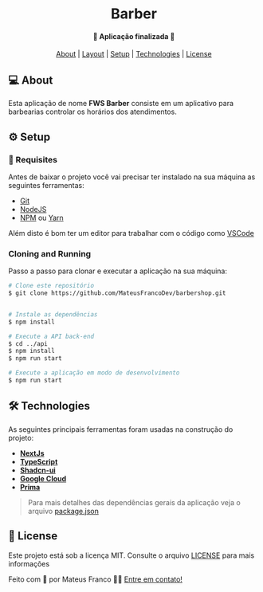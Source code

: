 ﻿<h1 align="center">
Barber
</h1>

<h4 align="center"> 
  🚀 Aplicação finalizada 🚀
</h4>

<p align="center">
 <a href="#-about">About</a> | 
 <a href="#-layout">Layout</a> | 
 <a href="#-setup">Setup</a> | 
 <a href="#-technologies">Technologies</a> | 
 <a href="#-license">License</a>
</p>

## 💻 About

Esta aplicação de nome **FWS Barber** consiste em um aplicativo para barbearias controlar os horários dos atendimentos.

## ⚙ Setup

### 📝 Requisites

Antes de baixar o projeto você vai precisar ter instalado na sua máquina as seguintes ferramentas:

- [Git](https://git-scm.com)
- [NodeJS](https://nodejs.org/en/)
- [NPM](https://www.npmjs.com/) ou [Yarn](https://yarnpkg.com/)

Além disto é bom ter um editor para trabalhar com o código como [VSCode](https://code.visualstudio.com/)

### Cloning and Running

Passo a passo para clonar e executar a aplicação na sua máquina:

```bash
# Clone este repositório
$ git clone https://github.com/MateusFrancoDev/barbershop.git


# Instale as dependências
$ npm install

# Execute a API back-end
$ cd ../api
$ npm install
$ npm run start

# Execute a aplicação em modo de desenvolvimento
$ npm run start
```

## 🛠 Technologies

As seguintes principais ferramentas foram usadas na construção do projeto:

- **[NextJs](https://nextjs.org/)**
- **[TypeScript](https://www.typescriptlang.org/)**
- **[Shadcn-ui](https://ui.shadcn.com/)**
- **[Google Cloud](https://cloud.google.com/)**
- **[Prima](https://www.prisma.io/nextjs)**

> Para mais detalhes das dependências gerais da aplicação veja o arquivo [package.json](./mobile/package.json)

## 📝 License

Este projeto está sob a licença MIT. Consulte o arquivo [LICENSE](./LICENSE) para mais informações

<p>
  Feito com 💜 por Mateus Franco 👋🏽 <a href="https://www.linkedin.com/in/mateus-franco-dev/" target="_blank">Entre em contato!</a>  
</p>
